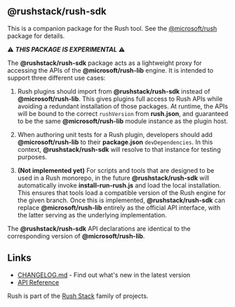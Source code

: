 ## @rushstack/rush-sdk

This is a companion package for the Rush tool.  See the [@microsoft/rush](https://www.npmjs.com/package/@microsoft/rush) package for details.

⚠ ***THIS PACKAGE IS EXPERIMENTAL*** ⚠

The **@rushstack/rush-sdk** package acts as a lightweight proxy for accessing the APIs of the **@microsoft/rush-lib** engine.  It is intended to support three different use cases:

1. Rush plugins should import from **@rushstack/rush-sdk** instead of **@microsoft/rush-lib**.  This gives plugins full access to Rush APIs while avoiding a redundant installation of those packages.  At runtime, the APIs will be bound to the correct `rushVersion` from **rush.json**, and guaranteed to be the same **@microsoft/rush-lib** module instance as the plugin host.

2. When authoring unit tests for a Rush plugin, developers should add **@microsoft/rush-lib** to their **package.json** `devDependencies`.  In this context, **@rushstack/rush-sdk** will resolve to that instance for testing purposes.

3. **(Not implemented yet)** For scripts and tools that are designed to be used in a Rush monorepo, in the future **@rushstack/rush-sdk** will automatically invoke **install-run-rush.js** and load the local installation.  This ensures that tools load a compatible version of the Rush engine for the given branch.  Once this is implemented, **@rushstack/rush-sdk** can replace **@microsoft/rush-lib** entirely as the official API interface, with the latter serving as the underlying implementation.


The **@rushstack/rush-sdk** API declarations are identical to the corresponding version of **@microsoft/rush-lib**.


## Links

- [CHANGELOG.md](
  https://github.com/microsoft/rushstack/blob/master/apps/rush/CHANGELOG.md) - Find
  out what's new in the latest version
- [API Reference](https://rushstack.io/pages/api/rush-lib/)

Rush is part of the [Rush Stack](https://rushstack.io/) family of projects.
